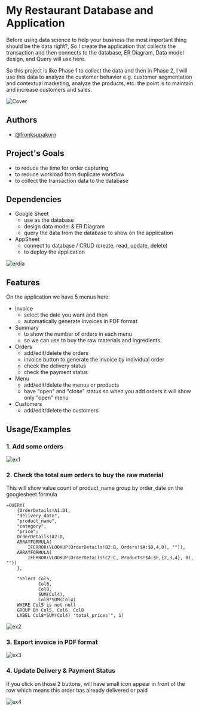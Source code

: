 
# My Restaurant Database and Application

Before using data science to help your business the most important thing should be the data right?, So I create the application that collects the transaction and then connects to the database, ER Diagram, Data model design, and Query will use here.

So this project is like Phase 1 to collect the data and then in Phase 2, I will use this data to analyze the customer behavior e.g. customer segmentation and contextual marketing, analyze the products, etc. the point is to maintain and increase customers and sales.
 
![Cover](https://github.com/syunar/my-restaurant-database-and-application/blob/ff9206a62f63902bf6912fcd1c8a39318ae8745b/cover.jpg)
 
## Authors

- [@fronksupakorn](https://github.com/syunar)


## Project's Goals
- to reduce the time for order capturing
- to reduce workload from duplicate workflow
- to collect the transaction data to the database
## Dependencies

- Google Sheet
    - use as the database
    - design data model & ER Diagram
    - query the data from the database to show on the application
- AppSheet
    - connect to database / CRUD (create, read, update, delete)
    - to deploy the application
    
![erdia](https://github.com/syunar/my-restaurant-database-and-application/blob/ee91c906490aba709d69586cc95319bc68c8d9c0/ER_diagram.jpg)

## Features

On the application we have 5 menus here:
- Invoice
    - select the date you want and then
    - automatically generate invoices in PDF format
- Summary
    - to show the number of orders in each menu
    - so we can use to buy the raw materials and ingredients 
- Orders
    - add/edit/delete the orders
    - invoice button to generate the invoice by individual order
    - check the delivery status
    - check the payment status
- Menu
    - add/edit/delete the menus or products
    - have "open" and "close" status so when you add orders it will show only "open" menu
- Customers
    - add/edit/delete the customers

## Usage/Examples
### 1. Add some orders
![ex1](https://github.com/syunar/my-restaurant-database-and-application/blob/2355503304ee6239795399f64437ba479045558e/ex1.png)
### 2. Check the total sum orders to buy the raw material
This will show value count of product_name group by order_date on the googlesheet formula
```googlesheet
=QUERY(
    {OrderDetails!A1:D1,
    "delivery_date",
    "product_name",
    "category",
    "price";
    OrderDetails!A2:D,
    ARRAYFORMULA(
        IFERROR(VLOOKUP(OrderDetails!B2:B, Orders!$A:$D,4,0), "")),
    ARRAYFORMULA(
        IFERROR(VLOOKUP(OrderDetails!C2:C, Products!$A:$E,{2,3,4}, 0), ""))
    },
    
    "Select Col5,
            Col6,
            Col8, 
            SUM(Col4),
            Col8*SUM(Col4)
    WHERE Col5 is not null 
    GROUP BY Col5, Col6, Col8 
    LABEL Col8*SUM(Col4) 'total_prices'", 1)
```
![ex2](https://github.com/syunar/my-restaurant-database-and-application/blob/5808e333ddd65f4a7c9aa7c44419aa2c16076914/ex2.png)
### 3. Export invoice in PDF format
![ex3](https://github.com/syunar/my-restaurant-database-and-application/blob/814f853cb817917b725fce19fd0fde7fe1e80f5f/ex3.png)
### 4. Update Delivery & Payment Status
If you click on those 2 buttons, will have small icon appear in front of the row which means this order has already delivered or paid

![ex4](https://github.com/syunar/my-restaurant-database-and-application/blob/211dab8498be5c6c91341c8f8dd355c60425f594/ex4.png)
